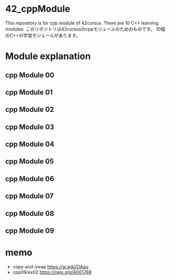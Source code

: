 # 42_cppModule
This repository is for cpp module of 42cursus.
There are 10 C++ learning modules.
このリポジトリは42cursusのcppモジュールのためのものです。
10個のC++の学習モジュールがあります。

# Module explanation
## cpp Module 00
## cpp Module 01
## cpp Module 02
## cpp Module 03
## cpp Module 04
## cpp Module 05
## cpp Module 06
## cpp Module 07
## cpp Module 08
## cpp Module 09

# memo
- copy-and-swap https://w.wiki/DAqu
- cpp09/ex02 https://oeis.org/A001768